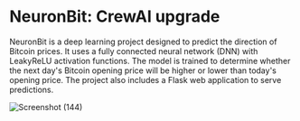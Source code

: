 # NeuronBit: CrewAI upgrade

NeuronBit is a deep learning project designed to predict the direction of Bitcoin prices. It uses a fully connected neural network (DNN) with LeakyReLU activation functions. The model is trained to determine whether the next day's Bitcoin opening price will be higher or lower than today's opening price. The project also includes a Flask web application to serve predictions.

![Screenshot (144)](https://github.com/kasun98/NeuronBit_crewAI/assets/63708260/362da9e1-9574-499e-a107-4718f744adf4)
